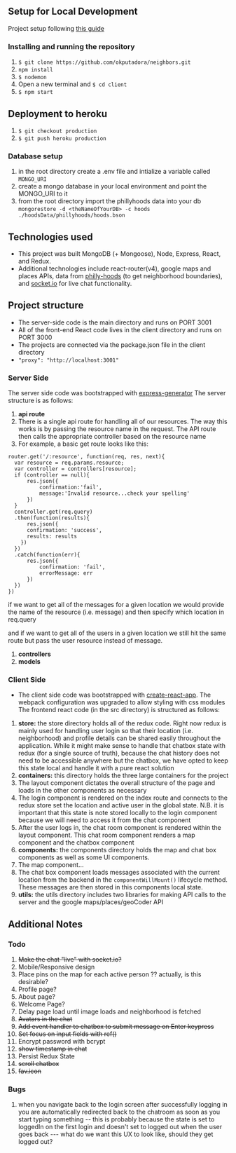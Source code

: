 
## Setup for Local Development
Project setup following [this guide](https://daveceddia.com/create-react-app-express-backend/)
### Installing and running the repository
1. `$ git clone https://github.com/okputadora/neighbors.git`
1. `npm install`
1. `$ nodemon`
1. Open a new terminal and `$ cd client`
1. `$ npm start`

## Deployment to heroku
1. `$ git checkout production`
1. `$ git push heroku production`

### Database setup
1. in the root directory create a .env file and intialize a variable called `MONGO_URI`
1. create a mongo database in your local environment and point the MONGO_URI to it
1. from the root directory import the phillyhoods data into your db
`mongorestore -d <theNameOfYourDB> -c hoods ./hoodsData/phillyhoods/hoods.bson`

## Technologies used
* This project was built MongoDB (+ Mongoose), Node, Express, React, and Redux.
* Additional technologies include react-router(v4), google maps and places APIs,
data from [philly-hoods](http://phillyhoods.net/) (to get neighborhood boundaries), and
[socket.io](https://socket.io/) for live chat functionality.

## Project structure
* The server-side code is the main directory and runs on PORT 3001
* All of the front-end React code lives in the client directory and runs on PORT 3000
* The projects are connected via the package.json file in the client directory
* `"proxy": "http://localhost:3001"`

### Server Side
The server side code was bootstrapped with [express-generator](https://www.npmjs.com/package/express-generator)
The server structure is as follows:
1. __api route__
  1. There is a single api route for handling all of our resources. The way this works
  is by passing the resource name in the request. The API route then calls the
  appropriate controller based on the resource name
  1. For example, a basic get route looks like this:

  ```
  router.get('/:resource', function(req, res, next){
  	var resource = req.params.resource;
  	var controller = controllers[resource];
  	if (controller == null){
  		res.json({
  			confirmation:'fail',
  			message:'Invalid resource...check your spelling'
  		})
  	}
  	controller.get(req.query)
  	.then(function(results){
  		res.json({
  	    confirmation: 'success',
  	    results: results
  	  })
  	})
  	.catch(function(err){
  		res.json({
  			confirmation: 'fail',
  			errorMessage: err
  		})
  	})
  })
  ```

  if we want to get all of the messages for a given location we would provide the
  name of the resource (i.e. message) and then specify which location in req.query

  and if we want to get all of the users in a given location we still hit the same route
  but pass the user resource instead of message.   

  1. __controllers__
  1. __models__

### Client Side
* The client side code was bootstrapped with [create-react-app](https://github.com/facebook/create-react-app).
The webpack configuration was upgraded to allow styling with css modules
The frontend react code (in the src directory) is structured as follows:

1. __store:__ the store directory holds all of the redux code. Right now redux
is mainly used for handling user login so that their location (i.e. neighborhood)
and profile details can be shared easily throughout the application. While it might
make sense to handle that chatbox state with redux (for a single source of truth),
because the chat history does not need to be accessible anywhere but the chatbox,
we have opted to keep this state local and handle it with a pure react solution
1. __containers:__ this directory holds the three large containers for the project
  1. The layout component dictates the overall structure of the page and loads
  in the other components as necessary
  1. The login component is rendered on the index route and connects to the
  redux store set the location and active user in the global state. N.B. it
  is important that this state is note stored locally to the login component
  because we will need to access it from the chat component
  1. After the user logs in, the chat room component is rendered within the layout component.
  This chat room component renders a map component and the chatbox component
1. __components:__ the components directory holds the map and chat box components
as well as some UI components.
  1. The map component...
  1. The chat box component loads messages associated with the current location
  from the backend in the `componentWillMount()` lifecycle method. These messages
  are then stored in this components local state.
1. __utils:__ the utils directory includes two libraries for making API calls to
the server and the google maps/places/geoCoder API

## Additional Notes
### Todo

1. ~~Make the chat "live" with socket.io?~~
1. Mobile/Responsive design
1. Place pins on the map for each active person ?? actually, is this desirable?
1. Profile page?
1. About page?
1. Welcome Page?
1. Delay page load until image loads and neighborhood is fetched
1. ~~Avatars in the chat~~
1. ~~Add event handler to chatbox to submit message on Enter keypress~~
1. ~~Set focus on input fields with ref()~~
1. Encrypt password with bcrypt
1. ~~show timestamp in chat~~
1. Persist Redux State
1. ~~scroll chatbox~~
1. ~~fav.icon~~

### Bugs
1. when you navigate back to the login screen after successfully logging in
you are automatically redirected back to the chatroom as soon as you start typing something
-- this is probably because the state is set to loggedIn on the first login and doesn't
set to logged out when the user goes back --- what do we want this UX to look like,
should they get logged out?
